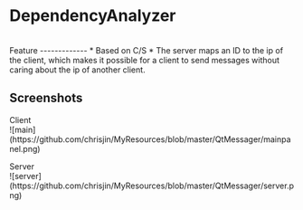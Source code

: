 DependencyAnalyzer
============
<br>
Feature
-------------
* Based on C/S
* The server maps an ID to the ip of the client, which makes it possible for a client to send messages without caring about the ip of another client.

Screenshots
-------------
<p>
	Client<br>
	![main](https://github.com/chrisjin/MyResources/blob/master/QtMessager/mainpanel.png)
<p>
	Server<br>
	![server](https://github.com/chrisjin/MyResources/blob/master/QtMessager/server.png)
 
